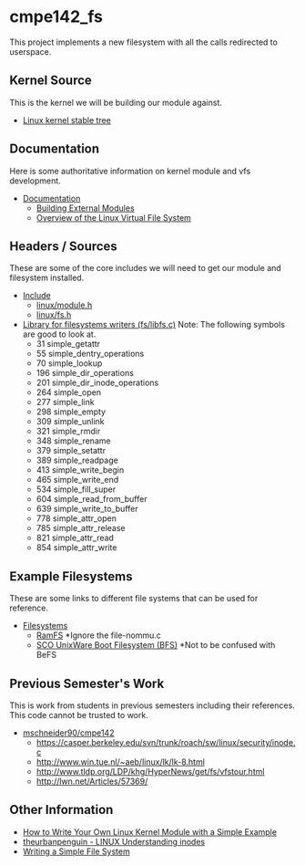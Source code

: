 # cmpe142_fs
This project implements a new filesystem with all the calls redirected to userspace.

## Kernel Source
This is the kernel we will be building our module against.
* [Linux kernel stable tree](https://git.kernel.org/cgit/linux/kernel/git/stable/linux-stable.git/tree/)

## Documentation
Here is some authoritative information on kernel module and vfs development.
* [Documentation](https://git.kernel.org/cgit/linux/kernel/git/stable/linux-stable.git/tree/Documentation)
  * [Building External Modules](https://git.kernel.org/cgit/linux/kernel/git/stable/linux-stable.git/tree/Documentation/kbuild/modules.txt)
  * [Overview of the Linux Virtual File System](https://git.kernel.org/cgit/linux/kernel/git/stable/linux-stable.git/tree/Documentation/filesystems/vfs.txt)

## Headers / Sources
These are some of the core includes we will need to get our module and filesystem installed.
* [Include](https://git.kernel.org/cgit/linux/kernel/git/stable/linux-stable.git/tree/include)
  * [linux/module.h](https://git.kernel.org/cgit/linux/kernel/git/stable/linux-stable.git/tree/include/linux/module.h)
  * [linux/fs.h](https://git.kernel.org/cgit/linux/kernel/git/stable/linux-stable.git/tree/include/linux/fs.h)
* [Library for filesystems writers (fs/libfs.c)](https://git.kernel.org/cgit/linux/kernel/git/stable/linux-stable.git/tree/fs/libfs.c) Note: The following symbols are good to look at.
  * 31 simple_getattr
  * 55 simple_dentry_operations
  * 70 simple_lookup
  * 196 simple_dir_operations
  * 201 simple_dir_inode_operations
  * 264 simple_open
  * 277 simple_link
  * 298 simple_empty
  * 309 simple_unlink
  * 321 simple_rmdir
  * 348 simple_rename
  * 379 simple_setattr
  * 389 simple_readpage
  * 413 simple_write_begin
  * 465 simple_write_end
  * 534 simple_fill_super
  * 604 simple_read_from_buffer
  * 639 simple_write_to_buffer
  * 778 simple_attr_open
  * 785 simple_attr_release
  * 821 simple_attr_read
  * 854 simple_attr_write

## Example Filesystems
These are some links to different file systems that can be used for reference.
* [Filesystems](https://git.kernel.org/cgit/linux/kernel/git/stable/linux-stable.git/tree/fs)
  * [RamFS](https://git.kernel.org/cgit/linux/kernel/git/stable/linux-stable.git/tree/fs/ramfs) *Ignore the file-nommu.c
  * [SCO UnixWare Boot Filesystem (BFS)](https://git.kernel.org/cgit/linux/kernel/git/stable/linux-stable.git/tree/fs/bfs) *Not to be confused with BeFS

## Previous Semester's Work
This is work from students in previous semesters including their references. This code cannot be trusted to work.
* [mschneider90/cmpe142](https://github.com/mschneider90/cmpe142)
  * https://casper.berkeley.edu/svn/trunk/roach/sw/linux/security/inode.c
  * http://www.win.tue.nl/~aeb/linux/lk/lk-8.html
  * http://www.tldp.org/LDP/khg/HyperNews/get/fs/vfstour.html
  * http://lwn.net/Articles/57369/

## Other Information
* [How to Write Your Own Linux Kernel Module with a Simple Example](http://www.thegeekstuff.com/2013/07/write-linux-kernel-module/)
* [theurbanpenguin - LINUX Understanding inodes](https://www.youtube.com/watch?v=_6VJ8WfWI4k)
* [Writing a Simple File System](http://www2.comp.ufscar.br/~helio/fs/rkfs.html)